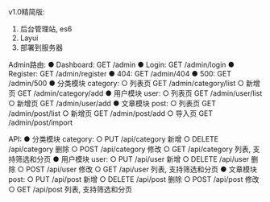 
v1.0精简版:
  1. 后台管理站, es6
  2. Layui
  3. 部署到服务器

Admin路由:
  ● Dashboard: 	GET /admin
  ● Login:			GET /admin/login
  ● Register:		GET /admin/register
  ● 404:			  GET /admin/404
  ● 500:			  GET /admin/500
  ● 分类模块 category:
      ○ 列表页 	GET /admin/category/list
      ○ 新增页		GET /admin/category/add
  ● 用户模块 user: 
      ○ 列表页 	GET /admin/user/list
      ○ 新增页		GET /admin/user/add
  ● 文章模块 post:
      ○ 列表页 	GET /admin/post/list
      ○ 新增页		GET /admin/post/add
      ○ 导入页		GET /admin/post/import

API: 
  ● 分类模块 category:
      ○ PUT 		/api/category 新增
      ○ DELETE 	/api/category 删除
      ○ POST 		/api/category 修改
      ○ GET 		/api/category 列表, 支持筛选和分页
  ● 用户模块 user: 
      ○ PUT 		/api/user 新增
      ○ DELETE 	/api/user 删除
      ○ POST 		/api/user 修改
      ○ GET 		/api/user 列表, 支持筛选和分页
  ● 文章模块 post:
      ○ PUT 		/api/post 新增
      ○ DELETE 	/api/post 删除
      ○ POST 		/api/post 修改
      ○ GET 		/api/post 列表, 支持筛选和分页